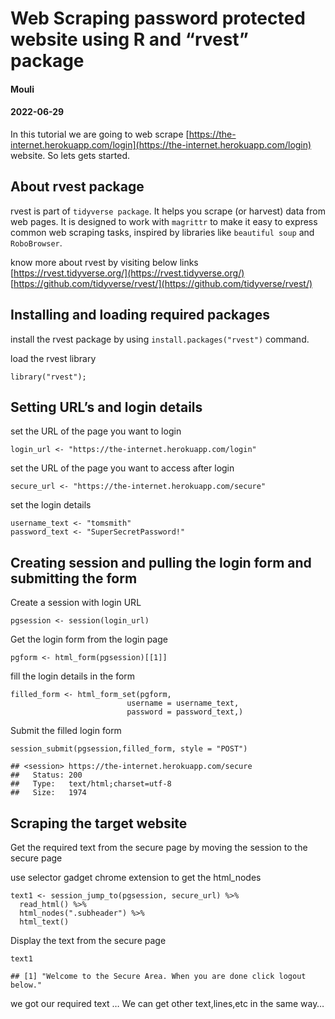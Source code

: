 Web Scraping password protected website using R and “rvest” package
===================================================================

#### Mouli

#### 2022-06-29

In this tutorial we are going to web scrape [https://the-internet.herokuapp.com/login](https://the-internet.herokuapp.com/login) website. So lets gets started.

About rvest package
-------------------

rvest is part of `tidyverse package`. It helps you scrape (or harvest) data from web pages. It is designed to work with `magrittr` to make it easy to express common web scraping tasks, inspired by libraries like `beautiful soup` and `RoboBrowser`.

know more about rvest by visiting below links   
[https://rvest.tidyverse.org/](https://rvest.tidyverse.org/)  
[https://github.com/tidyverse/rvest/](https://github.com/tidyverse/rvest/)

Installing and loading required packages
----------------------------------------

install the rvest package by using `install.packages("rvest")` command.

load the rvest library

    library("rvest");

Setting URL’s and login details
-------------------------------

set the URL of the page you want to login

    login_url <- "https://the-internet.herokuapp.com/login"

set the URL of the page you want to access after login

    secure_url <- "https://the-internet.herokuapp.com/secure"

set the login details

    username_text <- "tomsmith"
    password_text <- "SuperSecretPassword!"

Creating session and pulling the login form and submitting the form
-------------------------------------------------------------------

Create a session with login URL

    pgsession <- session(login_url)

Get the login form from the login page

    pgform <- html_form(pgsession)[[1]]

fill the login details in the form

    filled_form <- html_form_set(pgform,
                              username = username_text,
                              password = password_text,)

Submit the filled login form

    session_submit(pgsession,filled_form, style = "POST")

    ## <session> https://the-internet.herokuapp.com/secure
    ##   Status: 200
    ##   Type:   text/html;charset=utf-8
    ##   Size:   1974

Scraping the target website
---------------------------

Get the required text from the secure page by moving the session to the secure page

use selector gadget chrome extension to get the html\_nodes

    text1 <- session_jump_to(pgsession, secure_url) %>% 
      read_html() %>% 
      html_nodes(".subheader") %>% 
      html_text()

Display the text from the secure page

    text1

    ## [1] "Welcome to the Secure Area. When you are done click logout below."

we got our required text … We can get other text,lines,etc in the same way…
